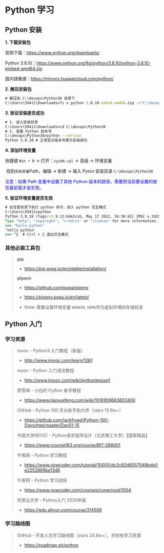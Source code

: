 # Python 学习


##  Python 安装

**1. 下载安装包**

官网下载：https://www.python.org/downloads/

Python 3.8.10：https://www.python.org/ftp/python/3.8.10/python-3.8.10-embed-amd64.zip

国内镜像源：https://mirrors.huaweicloud.com/python/

**2. 解压安装包**

```cmd
# 解压到 C:\devops\Python38 目录下
C:\Users\59411\Downloads>7z x python-3.8.10-embed-amd64.zip -o"C:\devops\Python38"
```

**3. 验证安装是否成功**

```cmd
# 1. 进入安装目录
C:\Users\59411\Downloads>cd C:\devops\Python38
# 2. 查看 Python 版本号
C:\devops\Python38>python --version
Python 3.8.10 # 正常显示版本号表示安装成功
```

**4. 添加环境变量**

快捷键 `Win + R` -> 打开：`sysdm.cpl` -> 高级 -> 环境变量

​	找到`系统变量`Path，编辑 -> 新建 -> 输入 Pyton 安装目录 `C:\devops\Python38`

<font color=blue>注意：如果 Path 变量中设置了其他 Python 版本的路径，需要把当前要设置的放在最前面才会生效。</font>

**5. 验证环境变量是否生效**

```cmd
# 在任意目录下执行 python 命令，进入 python 交互模式
C:\Users\59411>python
Python 3.8.10 (tags/v3.9.13:6de2ca5, May 17 2022, 16:36:42) [MSC v.1929 64 bit (AMD64)] on win32
Type "help", "copyright", "credits" or "license" for more information.
>>> "hello python"
'hello python'
>>> ^Z  # Ctrl + Z 退出交互模式
```

### 其他必装工具包

> **pip**
>
> - https://pip.pypa.io/en/stable/installation/
>
> **pipenv**
>
> - https://github.com/pypa/pipenv
>
> - https://pipenv.pypa.io/en/latest/
>
> - Note: 需要设置环境变量 `WORKON_HOME`作为虚拟环境的存储目录

## Python 入门

### 学习资源

> mooc - Python3 入门教程（新版）
>
> - http://www.imooc.com/learn/1261
>
> mooc - Python 入门语法教程
>
> - http://www.imooc.com/wiki/pythonlesson1
>
> 廖雪峰 - 小白的 Python 新手教程
>
> - https://www.liaoxuefeng.com/wiki/1016959663602400
>
> GitHub - Python 100 天从新手到大师（stars 13.9w+）
>
> - https://github.com/jackfrued/Python-100-Days/tree/master/Day01-15
>
> 中国大学MOOC - Python语言程序设计（北京理工大学）【国家精品】
>
> - https://www.icourse163.org/course/BIT-268001
>
> 牛客网 - Python 学习教程
>
> - https://www.nowcoder.com/tutorial/10005/dc2c82d6557548beb0e2252869be13d8
>
> 牛客网 - Python 学习视频
>
> - https://www.nowcoder.com/courses/cover/vod/1004
>
> 阿里云大学 - Python入门 2020年版
>
> - https://edu.aliyun.com/course/314509

### 学习路线图

> GitHub - 开发人员学习路线图（stars 24.8w+），并附有学习资源
>
> - https://roadmap.sh/python
